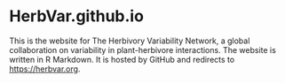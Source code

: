 # HerbVar.github.io
This is the website for The Herbivory Variability Network, a global collaboration on variability in plant-herbivore interactions. The website is written in R Markdown. It is hosted by GitHub and redirects to https://herbvar.org.
